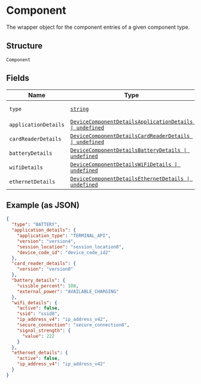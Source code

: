 
# Component

The wrapper object for the component entries of a given component type.

## Structure

`Component`

## Fields

| Name | Type | Tags | Description |
|  --- | --- | --- | --- |
| `type` | [`string`](../../doc/models/component-component-type.md) | Required | An enum for ComponentType. |
| `applicationDetails` | [`DeviceComponentDetailsApplicationDetails \| undefined`](../../doc/models/device-component-details-application-details.md) | Optional | - |
| `cardReaderDetails` | [`DeviceComponentDetailsCardReaderDetails \| undefined`](../../doc/models/device-component-details-card-reader-details.md) | Optional | - |
| `batteryDetails` | [`DeviceComponentDetailsBatteryDetails \| undefined`](../../doc/models/device-component-details-battery-details.md) | Optional | - |
| `wifiDetails` | [`DeviceComponentDetailsWiFiDetails \| undefined`](../../doc/models/device-component-details-wi-fi-details.md) | Optional | - |
| `ethernetDetails` | [`DeviceComponentDetailsEthernetDetails \| undefined`](../../doc/models/device-component-details-ethernet-details.md) | Optional | - |

## Example (as JSON)

```json
{
  "type": "BATTERY",
  "application_details": {
    "application_type": "TERMINAL_API",
    "version": "version4",
    "session_location": "session_location0",
    "device_code_id": "device_code_id2"
  },
  "card_reader_details": {
    "version": "version0"
  },
  "battery_details": {
    "visible_percent": 108,
    "external_power": "AVAILABLE_CHARGING"
  },
  "wifi_details": {
    "active": false,
    "ssid": "ssid8",
    "ip_address_v4": "ip_address_v42",
    "secure_connection": "secure_connection8",
    "signal_strength": {
      "value": 222
    }
  },
  "ethernet_details": {
    "active": false,
    "ip_address_v4": "ip_address_v42"
  }
}
```


